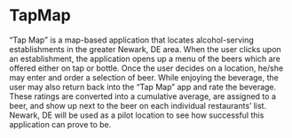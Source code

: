 TapMap
======

“Tap Map” is a map-based application that locates alcohol-serving establishments in the greater Newark, DE area. When the user clicks upon an establishment, the application opens up a menu of the beers which are offered either on tap or bottle.  Once the user decides on a location, he/she may enter and order a selection of beer. While enjoying the beverage, the user may also return back into the “Tap Map” app and rate the beverage. These ratings are converted into a cumulative average, are assigned to a beer, and show up next to the beer on each individual restaurants’ list.  Newark, DE will be used as a pilot location to see how successful this application can prove to be.
